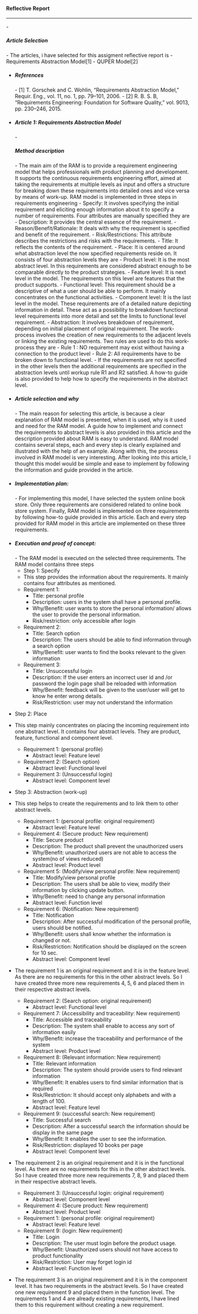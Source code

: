 <h4>Reflective Report</h4>
<hr>
- <h5>Article Selection</h5> 
  - The articles, i have selected for this assigment reflective report is
    - Requirements Abstraction Model[1]
    - QUPER Model[2]
      
- <h5>References</h5>
  - [1]	T. Gorschek and C. Wohlin, “Requirements Abstraction Model,” Requir. Eng., vol. 11, no. 1, pp. 79–101, 2006.
  - [2]	R. B. S. B, “Requirements Engineering: Foundation for Software Quality,” vol. 9013, pp. 230–246, 2015. 

- <h5>Article 1: Requirements Abstraction Model</h5>
  - <h5> Method description</h5> 
    - The main aim of the RAM is to provide a requirement engineering model that helps professionals with product planning and development. It supports the continuous requirements engineering effort, aimed at taking the requirements at multiple levels as input and offers a structure for breaking down these requirements into detailed ones and vice versa by means of work-up. RAM model is implemented in three steps in requirements engineering
      - Specify: It involves specifying the initial requirement and eliciting enough information about it to specify a number of requirements. Four attributes are manually specified they are 
        - Description: It provides the central essence of the requirement.
        - Reason/Benefit/Rationale: It deals with why the requirement is specified and benefit of the requirement.
        - Risk/Restrictions: This attribute describes the restrictions and risks with the requirements.
        - Title: It reflects the contents of the requirement.
      - Place: It is centered around what abstraction level the now specified requirements reside on. It consists of four abstraction levels they are 
        - Product level: It is the most abstract level. In this requirements are considered abstract enough to be comparable directly to the product strategies.
        - Feature level: It is next level in the model. The requirements on this level are features that the product supports. 
        - Functional level: This requirement should be a descriptive of what a user should be able to perform. It mainly concentrates on the functional activities.
        - Component level: It is the last level in the model. These requirements are of a detailed nature depicting information in detail. These act as a possibility to breakdown functional level requirements into more detail and set the limits to functional level requirement.
      - Abstraction: It involves breakdown of requirement, depending on initial placement of original requirement. The work- process involves the creation of new requirements to the adjacent levels or linking the existing requirements. Two rules are used to do this work-process they are 
        - Rule 1 : NO requirement may exist without having a connection to the product level
        - Rule 2: All requirements have to be broken down to functional level.
      - If the requirements are not specified in the other levels then the additional requirements are specified in the abstraction levels until workup rule R1 and R2 satisfied. A how-to guide is also provided to help how to specify the requirements in the abstract level. 
 - <h5> Article selection and why </h5>
   - The main reason for selecting this article, is because a clear explanation of RAM model is presented, when it is used, why is it used and need for the RAM model. A guide how to implement and connect the requirements to abstract levels is also provided in this article and the description provided about RAM is easy to understand. RAM model contains several steps, each and every step is clearly explained and illustrated with the help of an example. Along with this, the process involved in RAM model is very interesting. After looking into this article, I thought this model would be simple and ease to implement by following the information and guide provided in the article.
 - <h5> Implementation plan:</h5>
   - For implementing this model, I have selected the system online book store. Only three requirements are considered related to online book store system. Finally, RAM model is implemented on three requirements by following how-to guide provided in this article. Each and every step provided for RAM model in this article are implemented on these three requirements.
 - <h5>Execution and proof of concept:</h5>
   - The RAM model is executed on the selected three requirements. The RAM model contains three steps
   
   - Step 1: Specify 
   - This step provides the information about the requirements. It mainly contains four attributes as mentioned. 
    - Requirement 1: 
       - Title: personal profile
       - Description: users in the system shall have a personal profile.
       - Why/Benefit: user wants to store the personal information/ allows the user to provide the personal information.
       - Risk/restriction: only accessible after login 
    - Requirement 2:
      - Title: Search option
      - Description: The users should be able to find information through a search option
      - Why/Benefit: user wants to find the books relevant to the given information
    - Requirement 3:
      - Title: Unsuccessful login
      - Description: If the user enters an incorrect user id and /or password the login page shall be reloaded with information
      - Why/Benefit: feedback will be given to the user/user will get to know he enter wrong details.
      - Risk/Restriction: user may not understand the information
      
  - Step 2: Place
  - This step mainly concentrates on placing the incoming requirement into one abstract level. It contains four abstract levels. They are product, feature, functional and component level.
    - Requirement 1: (personal profile)
      - Abstract level: Feature level
    - Requirement 2: (Search option)
      - Abstract level: Functional level
    - Requirement 3: (Unsuccessful login)
      - Abstract level: Component level 
    
  - Step 3: Abstraction (work-up) 
  - This step helps to create the requirements and to link them to other abstract levels. 
    - Requirement 1: (personal profile: original requirement)
      - Abstract level: Feature level
    - Requirement 4: (Secure product: New requirement)
      - Title: Secure product
      - Description: The product shall prevent the unauthorized users
      - Why/Benefit: unauthorized users are not able to access the system(no of views reduced) 
      - Abstract level: Product level
    - Requirement 5: (Modify/view personal profile: New requirement)
      - Title: Modify/view personal profile
      - Description: The users shall be able to view, modify their information by clicking update button.
      - Why/Benefit: need to change any personal information
      - Abstract level: Function level
    - Requirement 6: (Notification: New requirement)
      - Title: Notification
      - Description: After successful modification of the personal profile, users should be notified.
      - Why/Benefit: users shall know whether the information is changed or not.
      - Risk/Restriction: Notification should be displayed on the screen for 10 sec.
      - Abstract level: Component level
  - The requirement 1 is an original requirement and it is in the feature level. As there are no requirements for this in the other abstract levels. So I have created three more new requirements 4, 5, 6 and placed them in their respective abstract levels.
  
    - Requirement 2: (Search option: original requirement)
      - Abstract level: Functional level
    - Requirement 7: (Accessibility and traceability: New requirement)
      - Title: Accessible and traceability
      - Description: The system shall enable to access any sort of information easily
      - Why/Benefit: increase the traceability and performance of the system
      - Abstract level: Product level
    - Requirement 8: (Relevant information: New requirement)
      - Title: Relevant information
      - Description: The system should provide users to find relevant information
      - Why/Benefit: It enables users to find similar information that is required
      - Risk/Restriction: It should accept only alphabets and with a length of 100. 
      - Abstract level: Feature level
    - Requirement 9: (successful search: New requirement)
      - Title: Successful search
      - Description: After a successful search the information should be display in the same page 
      - Why/Benefit:  It enables the user to see the information.
      - Risk/Restriction: displayed 10 books per page
      - Abstract level: Component level
  - The requirement 2 is an original requirement and it is in the functional level.  As there are no requirements for this in the other abstract levels. So I have created three more new requirements 7, 8, 9 and placed them in their respective abstract levels.
    - Requirement 3: (Unsuccessful login: original requirement)
      - Abstract level: Component level
    - Requirement 4: (Secure product: New requirement)
      - Abstract level: Product level
    - Requirement 1: (personal profile: original requirement)
      - Abstract level: Feature level
    - Requirement 9: (login: New requirement)
      - Title: Login
      - Description: The user must login before the product usage.
      - Why/Benefit: Unauthorized users should not have access to product functionality
      - Risk/Restriction: User may forget login id
      - Abstract level: Function level
  - The requirement 3 is an original requirement and it is in the component level. It has two requirements in the abstract levels. So I have created one new requirement 9 and placed them in the function level. The requirements 1 and 4 are already existing requirements, I have lined them to this requirement without creating a new requirement.




